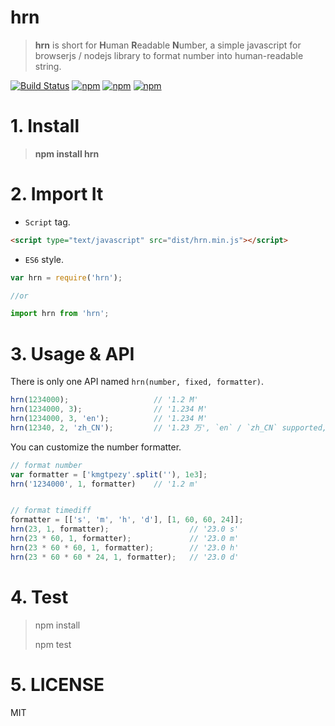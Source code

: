 # hrn

> **hrn** is short for **H**uman **R**eadable **N**umber, a simple javascript for browserjs / nodejs library to format number into human-readable string.


[![Build Status](https://travis-ci.org/hustcc/hrn.svg?branch=master)](https://travis-ci.org/hustcc/hrn) [![npm](https://img.shields.io/npm/v/hrn.svg?style=flat-square)](https://www.npmjs.com/package/hrn) [![npm](https://img.shields.io/npm/dt/hrn.svg?style=flat-square)](https://www.npmjs.com/package/hrn) [![npm](https://img.shields.io/npm/l/hrn.svg?style=flat-square)](https://www.npmjs.com/package/hrn)


# 1. Install

> **npm install hrn**


# 2. Import It

 - `Script` tag.

```html
<script type="text/javascript" src="dist/hrn.min.js"></script>
```

 - `ES6` style.

```js
var hrn = require('hrn');

//or

import hrn from 'hrn';
```


# 3. Usage & API

There is only one API named `hrn(number, fixed, formatter)`.

```js
hrn(1234000);                   // '1.2 M'
hrn(1234000, 3);                // '1.234 M'
hrn(1234000, 3, 'en');          // '1.234 M'
hrn(12340, 2, 'zh_CN');         // '1.23 万', `en` / `zh_CN` supported, `en` is default.

```

You can customize the number formatter.

```js
// format number
var formatter = ['kmgtpezy'.split(''), 1e3];
hrn('1234000', 1, formatter)    // '1.2 m'


// format timediff
formatter = [['s', 'm', 'h', 'd'], [1, 60, 60, 24]];
hrn(23, 1, formatter);					// '23.0 s'
hrn(23 * 60, 1, formatter);				// '23.0 m'
hrn(23 * 60 * 60, 1, formatter);		// '23.0 h'
hrn(23 * 60 * 60 * 24, 1, formatter); 	// '23.0 d'
```

# 4. Test

> npm install
> 
> npm test


# 5. LICENSE

MIT